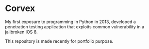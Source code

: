 # Corvex
My first exposure to programming in Python in 2013, developed a penetration testing application that exploits common vulnerability in a jailbroken iOS 8.

This repository is made recently for portfolio purpose.
